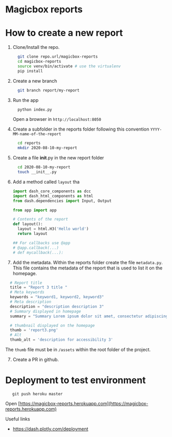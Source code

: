 # Magicbox reports
 

# How to create a new report

1. Clone/Install the repo.
  
    ```bash
      git clone repo.url/magicbox-reports
      cd magicbox-reports
      source venv/bin/activate # use the virtualenv
      pip install
    ```
    
2. Create a new branch
    ```bash
      git branch report/my-report
    ```

3. Run the app
    ```bash
      python index.py
    ```

    Open a browser in `http://localhost:8050`

3. Create a subfolder in the reports folder following this convention `YYYY-MM-name-of-the-report`
    ```bash
      cd reports
      mkdir 2020-08-10-my-report
    ```

4. Create a file __init__.py in the new report folder
    ```bash
      cd 2020-08-10-my-report
      touch __init__.py
    ```
5. Add a method called `layout` tha
  
    ```python
    import dash_core_components as dcc
    import dash_html_components as html
    from dash.dependencies import Input, Output

    from app import app

    # Contents of the report
    def layout():
      layout = html.H3('Hello world')
      return layout

    ## For callbacks use @app
    # @app.callback(...)
    # def mycallback(...):  
    ```

6. Add the metadata. Within the reports folder create the file `metadata.py`. This file contains the metadata of the report that is used to list it on the homepage.
   
  ```python
    # Report title
    title = "Report 3 title "
    # Meta keywords
    keywords = "keyword1, keyword2, keyword3"
    # Meta description
    description = "description description 3"
    # Summary displayed in homepage
    summary = "Summary Lorem ipsum dolor sit amet, consectetur adipiscing elit. Nunc mollis pulvinar tellus vel vulputate. Integer ac massa efficitur, sagittis turpis ullamcorper, vehicula velit. Donec placerat cursus leo eu ultrices. In porttitor varius nisl. In iaculis arcu non massa ullamcorper, ac blandit dolor pulvinar. Etiam tempus urna id sapien vulputate, a congue nunc condimentum. Proin pellen "

    # thumbnail displayed on the homepage
    thumb = 'report3.png'
    # Alt
    thumb_alt = 'description for accessibility 3'
  ```
  The `thumb` file must be in `/assets` within the root folder of the project.    

7. Create a PR in github.

# Deployment to test environment

```
   git push heroku master   
```

Open [https://magicbox-reports.herokuapp.com](https://magicbox-reports.herokuapp.com)



Useful links

* https://dash.plotly.com/deployment
